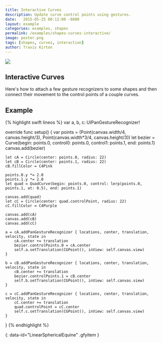 ```yaml
---
title: Interactive Curves
description: Update curve control points using gestures.
date:   2015-05-25 00:12:00 -0800
layout: example
categories: examples, shapes
permalink: /examples/shapes-curves-interactive/
image: poster.png
tags: [shapes, curves, interaction]
author: Travis Kirton
---
```

![](curves-interactive.png)

## Interactive Curves
Here's how to attach a few gesture recognizers to some shapes and then connect their movement to the control points of a couple curves.

## Example
{% highlight swift lineos %}
var a, b, c: UIPanGestureRecognizer!

override func setup() {
    var points = (Point(canvas.width/4, canvas.height/3), Point(canvas.width*3/4, canvas.height/3))
    let bezier = Curve(begin: points.0, control0: points.0, control1: points.1, end: points.1)
    canvas.add(bezier)

    let cA = Circle(center: points.0, radius: 22)
    let cB = Circle(center: points.1, radius: 22)
    cB.fillColor = C4Pink

    points.0.y *= 2.0
    points.1.y *= 2.0
    let quad = QuadCurve(begin: points.0, control: lerp(points.0, points.1, at: 0.5), end: points.1)

    canvas.add(quad)
    let cC = Circle(center: quad.controlPoint, radius: 22)
    cC.fillColor = C4Purple

    canvas.add(cA)
    canvas.add(cB)
    canvas.add(cC)

    a = cA.addPanGestureRecognizer { locations, center, translation, velocity, state in
        cA.center += translation
        bezier.controlPoints.0 = cA.center
        self.a.setTranslation(CGPoint(), inView: self.canvas.view)
    }

    b = cB.addPanGestureRecognizer { locations, center, translation, velocity, state in
        cB.center += translation
        bezier.controlPoints.1 = cB.center
        self.b.setTranslation(CGPoint(), inView: self.canvas.view)
    }

    c = cC.addPanGestureRecognizer { locations, center, translation, velocity, state in
        cC.center += translation
        quad.controlPoint = cC.center
        self.c.setTranslation(CGPoint(), inView: self.canvas.view)
    }
}
{% endhighlight %}

![](){: data-id="LinearSphericalEquine" .gfyitem }